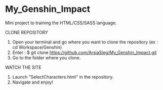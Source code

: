 # My_Genshin_Impact
Mini project to training the HTML/CSS/SASS language.

CLONE REPOSITORY
1) Open your terminal and go where you want to clone the repository (ex : cd Workspace/Genshin)
2) Enter : $ git clone  https://github.com/ArsiaSieg/My_Genshin_Impact.git
3) Go to the folder where you clone.


WATCH THE SITE
1) Launch "SelectCharacters.html" in the repository.
2) Navigate and enjoy!


